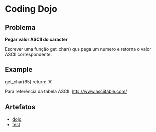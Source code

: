 # Coding Dojo

## Problema

**Pegar valor ASCII do caracter**

Escrever uma função get_char() que pega um numero e retorna o valor ASCII correspondente.

## Example

get_char(65)
return: 'A'

Para referência da tabela ASCII:  http://www.asciitable.com/

## Artefatos
- [dojo](./dojo20220718.py)
- [test](./test_20220718.py)
